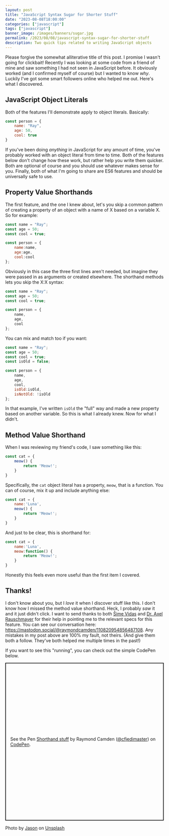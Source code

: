 ```yaml
---
layout: post
title: "JavaScript Syntax Sugar for Shorter Stuff"
date: "2023-08-08T18:00:00"
categories: ["javascript"]
tags: ["javascript"]
banner_image: /images/banners/sugar.jpg
permalink: /2023/08/08/javascript-syntax-sugar-for-shorter-stuff
description: Two quick tips related to writing JavaScript objects
---
```


Please forgive the somewhat alliterative title of this post. I promise I wasn't going for clickbait! Recently I was looking at some code from a friend of mine and saw something I had not seen in JavaScript before. It obviously worked (and I confirmed myself of course) but I wanted to know *why*. Luckily I've got some smart followers online who helped me out. Here's what I discovered. 

## JavaScript Object Literals

Both of the features I'll demonstrate apply to object literals. Basically:

```js
const person = {
	name: "Ray", 
	age: 50, 
	cool: true
}
```

If you've been doing *anything* in JavaScript for any amount of time, you've probably worked with an object literal from time to time. Both of the features below don't change how these work, but rather help you write them quicker. Both are optional of course and you should use whatever makes sense for you. Finally, both of what I'm going to share are ES6 features and should be universally safe to use. 

## Property Value Shorthands

The first feature, and the one I knew about, let's you skip a common pattern of creating a property of an object with a name of X based on a variable X. So for example:

```js
const name = "Ray";
const age = 50;
const cool = true;

const person = {
	name:name,
	age:age,
	cool:cool
};
```

Obviously in this case the three first lines aren't needed, but imagine they were passed in as arguments or created elsewhere. The shorthand methods lets you skip the X:X syntax:

```js
const name = "Ray";
const age = 50;
const cool = true;

const person = {
	name,
	age,
	cool
};
```

You can mix and match too if you want:

```js
const name = "Ray";
const age = 50;
const cool = true;
const isOld = false;

const person = {
	name,
	age,
	cool,
	isOld:isOld,
	isNotOld: !isOld
};
```

In that example, I've written `isOld` the "full" way and made a new property based on another variable. So this is what I already knew. Now for what I didn't.

## Method Value Shorthand

When I was reviewing my friend's code, I saw something like this:

```js
const cat = {
	meow() {
		return 'Meow!';
	}
}
```

Specifically, the `cat` object literal has a property, `meow`, that is a function. You can of course, mix it up and include anything else:

```js
const cat = {
	name:'Luna',
	meow() {
		return 'Meow!';
	}
}
```

And just to be clear, this is shorthand for:

```js
const cat = {
	name:'Luna',
	meow:function() {
		return 'Meow!';
	}
}
```

Honestly this feels even more useful than the first item I covered. 

## Thanks!

I don't know about you, but I *love* it when I discover stuff like this. I don't know how I missed the method value shorthand. Heck, I probably *saw* it and it just didn't click. I want to send thanks to both [Šime Vidas](https://mastodon.social/@simevidas) and [Dr. Axel Rauschmayer](https://mastodon.social/@rauschma@fosstodon.org) for their help in pointing me to the relevant specs for this feature. You can see our conversation here: <https://mastodon.social/@raymondcamden/110820954856487108>. Any mistakes in my post above are 100% my fault, not theirs. (And give them both a follow. They've both helped me multiple times in the past!)

If you want to see this "running", you can check out the simple CodePen below.

<p class="codepen" data-height="500" data-theme-id="dark" data-default-tab="js" data-slug-hash="wvQbBWj" data-editable="true" data-user="cfjedimaster" style="height: 500px; box-sizing: border-box; display: flex; align-items: center; justify-content: center; border: 2px solid; margin: 1em 0 15px; padding: 1em;">
  <span>See the Pen <a href="https://codepen.io/cfjedimaster/pen/wvQbBWj">
  Shorthand stuff</a> by Raymond Camden (<a href="https://codepen.io/cfjedimaster">@cfjedimaster</a>)
  on <a href="https://codepen.io">CodePen</a>.</span>
</p>
<script async src="https://cpwebassets.codepen.io/assets/embed/ei.js"></script>

Photo by <a href="https://unsplash.com/@levelupfilming?utm_source=unsplash&utm_medium=referral&utm_content=creditCopyText">Jason</a> on <a href="https://unsplash.com/photos/Fbft0pYhbp4?utm_source=unsplash&utm_medium=referral&utm_content=creditCopyText">Unsplash</a>
  